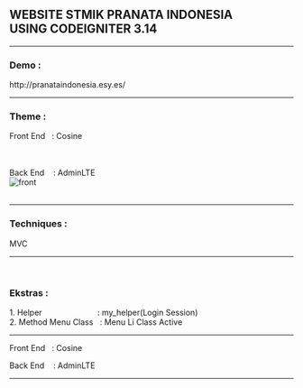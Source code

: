 <h2>WEBSITE STMIK PRANATA INDONESIA<br> USING CODEIGNITER 3.14</h2>
<hr>

<h3>Demo :</h3>
http://pranataindonesia.esy.es/
<hr>

<h3>Theme : </h3>
Front End &nbsp;&nbsp;: Cosine
<br>

<br><br>
Back End &nbsp; &nbsp;: AdminLTE
<br>
![front](https://cloud.githubusercontent.com/assets/13658670/26520052/6ea94cb6-42f5-11e7-8987-0ef0e9372f22.PNG)
<br><br>
<hr>

<h3>Techniques : </h3>MVC
<hr>&nbsp;

<h3>Ekstras : </h3>
1. Helper &nbsp; &nbsp; &nbsp; &nbsp; &nbsp; &nbsp; &nbsp; &nbsp; &nbsp; &nbsp; &nbsp; &nbsp;&nbsp;: my_helper(Login Session)
<br>
2. Method Menu Class &nbsp;&nbsp;: Menu Li Class Active
<hr>


Front End &nbsp;&nbsp;: Cosine <br>

Back End &nbsp; &nbsp;: AdminLTE <br>
<hr>
